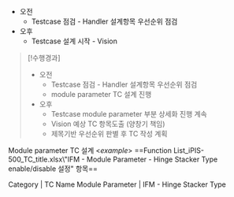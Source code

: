- 오전
	- Testcase 점검 - Handler 설계항목 우선순위 점검
- 오후
	- Testcase 설계 시작  - Vision

>[!수행경과]
>- 오전
>	- Testcase 점검 - Handler 설계항목 우선순위 점검
>	- module parameter TC 설계 진행
>- 오후
>	- Testcase module parameter 부분 상세화 진행 계속
>	- Vision 예상 TC 항목도출 (양창기 책임)
>	- 제목기반 우선순위 판별 후 TC 작성 계획

Module parameter TC 설계
<*example*> ==Function List_iPIS-500_TC_title.xlsx\\"IFM - Module Parameter - Hinge Stacker Type enable/disable 설정"  항목==

Category | TC Name
Module Parameter | IFM - Hinge  Stacker Type